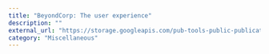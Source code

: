 ```yaml
---
title: "BeyondCorp: The user experience"
description: ""
external_url: "https://storage.googleapis.com/pub-tools-public-publication-data/pdf/c8da594124dab1f91e6750995e2b7805403b19f1.pdf"
category: "Miscellaneous"
---
```

